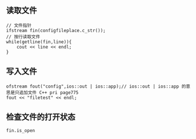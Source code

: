 ## 读取文件
```
// 文件指针
ifstream fin(configfileplace.c_str());
// 按行读取文件
while(getline(fin,line)){
    cout << line << endl;
}
```
## 写入文件
```
ofstream fout("config",ios::out | ios::app);// ios::out | ios::app 的意思是只追加文件 C++ pri page775
fout << "filetest" << endl;
```

## 检查文件的打开状态
```
fin.is_open
```